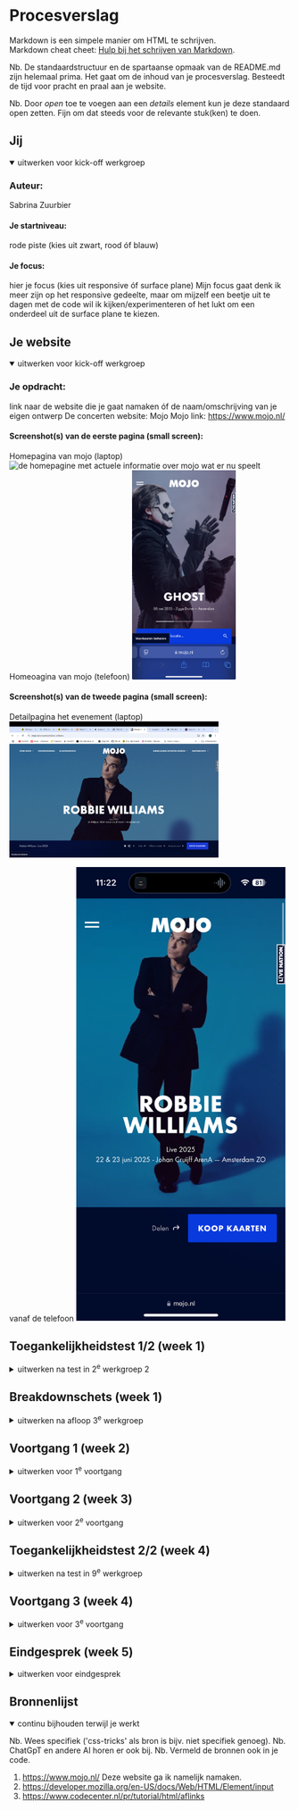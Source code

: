 # Procesverslag
Markdown is een simpele manier om HTML te schrijven.  
Markdown cheat cheet: [Hulp bij het schrijven van Markdown](https://github.com/adam-p/markdown-here/wiki/Markdown-Cheatsheet).

Nb. De standaardstructuur en de spartaanse opmaak van de README.md zijn helemaal prima. Het gaat om de inhoud van je procesverslag. Besteedt de tijd voor pracht en praal aan je website.

Nb. Door *open* toe te voegen aan een *details* element kun je deze standaard open zetten. Fijn om dat steeds voor de relevante stuk(ken) te doen.





## Jij

<details open>
  <summary>uitwerken voor kick-off werkgroep</summary>

  ### Auteur:
  Sabrina Zuurbier

  #### Je startniveau:
  rode piste (kies uit zwart, rood óf blauw)

  #### Je focus:
  hier je focus (kies uit responsive óf surface plane)
  Mijn focus gaat denk ik meer zijn op het responsive gedeelte, maar om mijzelf een beetje uit te dagen met de code wil ik kijken/experimenteren of het lukt om een onderdeel uit de surface plane te kiezen.
 
</details>





## Je website

<details open>
  <summary>uitwerken voor kick-off werkgroep</summary>

  ### Je opdracht:
  link naar de website die je gaat namaken óf de naam/omschrijving van je eigen ontwerp
  De concerten website: Mojo
  Mojo link: https://www.mojo.nl/ 

  #### Screenshot(s) van de eerste pagina (small screen): 
  Homepagina van mojo (laptop)
  <img src="readme-images/mojo-homepage.png" width="375px" alt="de homepagine met actuele informatie over mojo wat er nu speelt">
  Homeoagina van mojo (telefoon)
 <img src="readme-images/mojo-homepagina-telefoon.jpg" height="375px" alt="de homepagine met actuele informatie over mojo wat er nu speelt telefoon formaat">

  #### Screenshot(s) van de tweede pagina (small screen):
Detailpagina het evenement (laptop)
 <img src="readme-images/detailpagina-robbie-williams.jpg" width="375px" alt="de detailpagina van het evenement robbie williams"> 

 vanaf de telefoon
  <img src="readme-images/robbie-williams-pagina.PNG" width="375px" alt="de detailpagina van het evenement robbie williams"> 
</details>



## Toegankelijkheidstest 1/2 (week 1)

<details>
  <summary>uitwerken na test in 2<sup>e</sup> werkgroep 2</summary>

  ### Bevindingen
 Bevindingen van crea de website van Maja: https://www.crea.nl/ 
 Bij een van de mogelijkheden bij november staan er pijltjes naar links en rechts die pakt hij helemaal niet.
 bij de dropdown menu krijg je geen optie om het te openen, na wat proberen moet je er alleen op enter klikken.
 Je moet wel weten wat level 3 heading betekent als je zo'n screenreader gebruikt.
 Je kan bij de evenementen krijg je niet de optie om erop te klikken, terwijl dit wel kan. Hij leest alleen de woorden voor.
 Hij benoemd de foto's niet.

 Bij mijn eigen site Mojo:
 -Soms slaat hij bepaalde dingen gewoon over. 
 -De ene keer pakt hij de images wel met de screenrecorder de andere keer niet.
 -Heel handig dat hij ook de tekst van de logo's voorleest. 
 -Wat praat het veel

 <bold> WCAG checklist </bold>
 <img src="readme-images/wcag-1.jpg" height="375px" alt="Pagina 1 van de wcag checklist">
  <img src="readme-images/wcag-2.jpg" height="375px" alt="Pagina 2 van de wcag checklist">
  <img src="readme-images/wcag-3.jpg" height="375px" alt="Pagina 3 van de wcag checklist">
  <img src="readme-images/wcag-4.jpg" height="375px" alt="Pagina 4 van de wcag checklist">
   <img src="readme-images/wcag5.jpg" height="375px" alt="Pagina 5 van de wcag 
   checklist">
  <img src="readme-images/wcag-6.jpg" height="375px" alt="Pagina 6 van de wcag checklist">


reflectie: 
Ik vond het best wel veel werk om in te vullen en sommige onderdelen van die WCAG checklist vond ik best wel lastig
te vinden. Maar ik snap het nut er wel van in.

Daarentegen vond ik die screenreader grappig om een keer mee gewerkt te hebben, maar ik vind
wel dat hij heel veel voorleest. Volgens mij zijn er ook veel meer functies waarbij je gerichter dingen kan
laten voorlezen, maar daar ben ik nog niet helemaal achter gekomen. 
</details>


## Breakdownschets (week 1)

<details>
  <summary>uitwerken na afloop 3<sup>e</sup> werkgroep</summary>

  ### de hele pagina: 
  <img src="readme-images/breakdownschets.jpg" width="375px" alt="breakdown van de hele pagina">

  ### dynamisch deel (bijv menu): 
  <img src="readme-images/menu-breakdown.png" width="375px" alt="breakdown van een dynamisch deel">

  ### wellicht nog een dynamisch deel (bijv filter): 
  <img src="readme-images/filter-breakdown.png" height="375px" alt="breakdown van nog een dynamisch deel">

Reflectie: 
Dit vond ik wel een handige opgave om te doen, want zo heb je meteen een overzicht over hoe jouw html pagina
eruit moet komen te zien en dat is prettig. Soms vond ik het bij mojo best wel lastig om te benoemen of het logo nu 
een afbeelding is of een tekst. En de datum bij elke event nu een footer is of gewoon een p. 

</details>





## Voortgang 1 (week 2)

<details>
  <summary>uitwerken voor 1<sup>e</sup> voortgang</summary>

  ### Stand van zaken
  hier dit ging goed & dit was lastig (neem ook screenshots op van delen van je website en code)

  Goed: de opdrachten die wij tijdens de les kregen over de verschillende onderwerpen gingen wel goed.

  Wat slechter:
  Toen ik mijn eigen html begon op te stellen was ik wat verward en wist ik sommige dingen niet meer goed terug te halen van vorig jaar. Zoals het gebruik van de ul en de sections, wanneer is het handig om dat te gebruiken. Zoals je hieronder kan zien zie je verschillende vlakken en in eerste instantie dacht ik dat dat allemaal sections waren, maar omdat het vaker terug komt en het lijkt ook op een lijst kon dat ook als een ul genoteerd worden.
 <img src="readme-images/voorbeeld-voortgang-week1.png" height="375px" alt="Screenshot Mojo pagina.">

  Wat ik nu hiervoor heb gedaan is het volgende
   <img src="readme-images/voorbeeld2-voorlichting-code.png" height="375px" alt="Screenshot code een ul pagina.">
  Ik heb een li in de ul gezet met daarin de a want alle items daarin zijn klikbaar. Is dit de juiste manier om dit te doen?


  ### Agenda voor meeting
  samen met je groepje opstellen

  | Sabrina                            | Jeppe              | Rafi         | student 4        |
  | ---                                | ---                | ---          | ---              |
  | Ul/Sections                        | en dit             | Bronvermelden| en dan ik dat    |
  | H boven img?                       | dit als er tijd is | nog een punt | dit wil ik zeker |
  | Fieldset voor de from              | ...                | ...          | ...              |
  | links waar ik nu niks meer moet?   | ...                | ...          | ...              |
  | Bronvermelden hoe precies?         | ...                | ...          | ...    

  ### Verslag van meeting
  hier na afloop snel de uitkomsten van de meeting vastleggen

  - punt 1
  - punt 2
  - nog een punt
  - ...

</details>





## Voortgang 2 (week 3)

<details>
  <summary>uitwerken voor 2<sup>e</sup> voortgang</summary>

  ### Stand van zaken
  hier dit ging goed & dit was lastig (neem ook screenshots op van delen van je website en code)


  ### Agenda voor meeting
  samen met je groepje opstellen

  | student 1      | student 2          | student 3    | student 4        |
  | ---            | ---                | ---          | ---              |
  | dit bespreken  | en dit             | en ik dit    | en dan ik dat    |
  | en dat ook nog | dit als er tijd is | nog een punt | dit wil ik zeker |
  | ...            | ...                | ...          | ...              |


  ### Verslag van meeting
  hier na afloop snel de uitkomsten van de meeting vastleggen

  - punt 1
  - punt 2
  - nog een punt
- ...

</details>





## Toegankelijkheidstest 2/2 (week 4)

<details>
  <summary>uitwerken na test in 9<sup>e</sup> werkgroep</summary>

  ### Bevindingen
  Lijst met je bevindingen die in de test naar voren kwamen (geef ook aan wat er verbeterd is):

</details>





## Voortgang 3 (week 4)

<details>
  <summary>uitwerken voor 3<sup>e</sup> voortgang</summary>

  ### Stand van zaken
  hier dit ging goed & dit was lastig (neem ook screenshots op van delen van je website en code)


  ### Agenda voor meeting
  samen met je groepje opstellen

  | student 1      | student 2          | student 3    | student 4        |
  | ---            | ---                | ---          | ---              |
  | dit bespreken  | en dit             | en ik dit    | en dan ik dat    |
  | en dat ook nog | dit als er tijd is | nog een punt | dit wil ik zeker |
  | ...            | ...                | ...          | ...              |


  ### Verslag van meeting
  hier na afloop snel de uitkomsten van de meeting vastleggen

  - punt 1
  - punt 2
  - nog een punt
  - ...

</details>





## Eindgesprek (week 5)

<details>
  <summary>uitwerken voor eindgesprek</summary>

  ### Je uitkomst - karakteristiek screenshots:
  <img src="readme-images/dummy-plaatje.jpg" width="375px" alt="uitomst opdracht 1">


  ### Dit ging goed/Heb ik geleerd: 
  Korte omschrijving met plaatjes

  <img src="readme-images/dummy-plaatje.jpg" width="375px" alt="top">


  ### Dit was lastig/Is niet gelukt:
  Korte omschrijving met plaatjes

  <img src="readme-images/dummy-plaatje.jpg" width="375px" alt="bummer">
</details>





## Bronnenlijst

<details open>
  <summary>continu bijhouden terwijl je werkt</summary>

  Nb. Wees specifiek ('css-tricks' als bron is bijv. niet specifiek genoeg). 
  Nb. ChatGpT en andere AI horen er ook bij.
  Nb. Vermeld de bronnen ook in je code.

  1. https://www.mojo.nl/ Deze website ga ik namelijk namaken.
  2. https://developer.mozilla.org/en-US/docs/Web/HTML/Element/input 
  3. https://www.codecenter.nl/pr/tutorial/html/aflinks

</details>